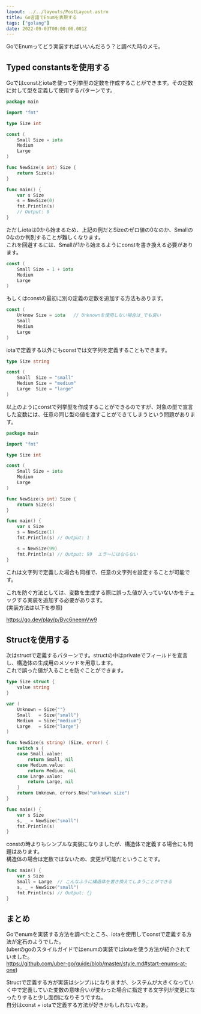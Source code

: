 ```yaml
---
layout: ../../layouts/PostLayout.astro
title: Go言語でEnumを表現する
tags: ["golang"]
date: 2022-09-03T00:00:00.001Z
---
```


GoでEnumってどう実装すればいいんだろう？と調べた時のメモ。

## Typed constantsを使用する

Goではconstとiotaを使って列挙型の定数を作成することができます。その定数に対して型を定義して使用するパターンです。

```go
package main

import "fmt"

type Size int

const (
	Small Size = iota
	Medium
	Large
)

func NewSize(s int) Size {
	return Size(s)
}

func main() {
	var s Size
    s = NewSize(0)
	fmt.Println(s)
    // Output: 0
}
```

ただしiotaは0から始まるため、上記の例だとSizeのゼロ値の0なのか、Smallの0なのか判別することが難しくなります。  
これを回避するには、Smallが1から始まるようにconstを書き換える必要があります。

```go
const (
	Small Size = 1 + iota
	Medium
	Large
)
```

もしくはconstの最初に別の定義の定数を追加する方法もあります。

```go
const (
    Unknow Size = iota   // Unknownを使用しない場合は_でも良い
	Small
	Medium
	Large
)
```

iotaで定義する以外にもconstでは文字列を定義することもできます。

```go
type Size string

const (
	Small  Size = "small"
	Medium Size = "medium"
	Large  Size = "large"
)
```

以上のようにconstで列挙型を作成することができるのですが、対象の型で宣言した変数には、任意の同じ型の値を渡すことができてしまうという問題があります。

```go
package main

import "fmt"

type Size int

const (
	Small Size = iota
	Medium
	Large
)

func NewSize(s int) Size {
	return Size(s)
}

func main() {
	var s Size
    s = NewSize(1)
	fmt.Println(s) // Output: 1

    s = NewSize(99)
	fmt.Println(s) // Output: 99  エラーにはならない
}
```

これは文字列で定義した場合も同様で、任意の文字列を設定することが可能です。

これを防ぐ方法としては、変数を生成する際に誤った値が入っていないかをチェックする実装を追加する必要があります。  
(実装方法は以下を参照)

https://go.dev/play/p/Bvc6neemVw9

## Structを使用する

次はstructで定義するパターンです。structの中はprivateでフィールドを宣言し、構造体の生成用のメソッドを用意します。  
これで誤った値が入ることを防ぐことができます。

```go
type Size struct {
	value string
}

var (
	Unknown = Size{""}
	Small   = Size{"small"}
	Medium  = Size{"medium"}
	Large   = Size{"large"}
)

func NewSize(s string) (Size, error) {
	switch s {
	case Small.value:
		return Small, nil
	case Medium.value:
		return Medium, nil
	case Large.value:
		return Large, nil
	}
	return Unknown, errors.New("unknown size")
}

func main() {
	var s Size
	s, _ = NewSize("small")
	fmt.Println(s)
}
```

constの時よりもシンプルな実装になりましたが、構造体で定義する場合にも問題はあります。  
構造体の場合は定数ではないため、変更が可能だということです。

```go
func main() {
	var s Size
	Small = Large  // こんなふうに構造体を書き換えてしまうことができる
	s, _ = NewSize("small")
	fmt.Println(s) // Output: {}
}
```

## まとめ
Goでenumを実装する方法を調べたところ、iotaを使用してconstで定義する方法が定石のようでした。  
(uberのgoのスタイルガイドではenumの実装ではiotaを使う方法が紹介されていました。  
https://github.com/uber-go/guide/blob/master/style.md#start-enums-at-one)

Structで定義する方が実装はシンプルになりますが、システムが大きくなっていく中で定義していた変数の意味合いが変わった場合に指定する文字列が変更になったりすると少し面倒になりそうですね。  
自分はconst + iotaで定義する方法が好きかもしれないなあ。
